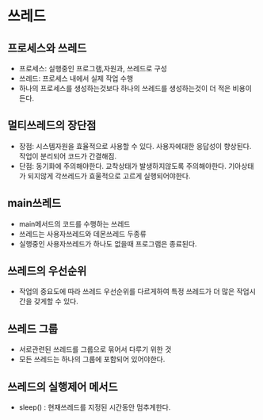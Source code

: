 # 쓰레드
## 프로세스와 쓰레드
- 프로세스: 실행중인 프로그램,자원과, 쓰레드로 구성  
- 쓰레드: 프로세스 내에서 실제 작업 수행  
- 하나의 프로세스를 생성하는것보다 하나의 쓰레드를 생성하는것이 더 적은 비용이든다.  

## 멀티쓰레드의 장단점
- 장점: 시스템자원을 효율적으로 사용할 수 있다. 사용자에대한 응답성이 향상된다. 작업이 분리되어 코드가 간결해짐.  
- 단점: 동기화에 주의해야한다. 교착상태가 발생하지않도록 주의해야한다.  기아상태가 되지않게 각쓰레드가 효울적으로 고르게 실행되어야한다.  

## main쓰레드
- main메서드의 코드를 수행하는 쓰레드  
- 쓰레드는 사용자쓰레드와 데몬쓰레드 두종류  
- 실행중인 사용자쓰레드가 하나도 없을때 프로그램은 종료된다.  

## 쓰레드의 우선순위
- 작업의 중요도에 따라 쓰레드 우선순위를 다르게하여 특정 쓰레드가 더 많은 작업시간을 갖게할 수 있다.  

## 쓰레드 그룹
- 서로관련된 쓰레드를 그룹으로 묶어서 다루기 위한 것  
- 모든 쓰레드는 하나의 그룹에 포함되어 있어야한다.  

## 쓰레드의 실행제어 메서드
- sleep() : 현재쓰레드를 지정된 시간동안 멈추게한다.  

